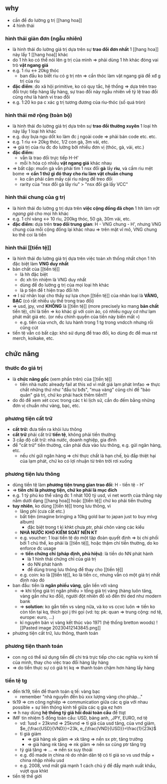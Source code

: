 ## why
- cần để đo lường g trị [[hang hoa]]
- 4 hình thái

### hình thái giản đơn (ngẫu nhiên)
- là hình thái đo lường giá trị dựa trên sự **trao đổi đơn nhất** 1 [[hang hoa]] này lấy 1 [[hang hoa]] khác
- do 1 hh ko có thể nói lên g trị của mình => phải dùng 1 hh khác đóng vai trò **vật ngang giá**
- e.g. 1 rìu <-> 20kg thóc
	- ban đầu ko biết rìu có g trị ntn => cần thóc làm vật ngang giá để xđ g trị của rìu
- **đặc điểm**: do xã hội primitive, ko có quy tắc, hệ thống => dựa trên trao đổi trực tiếp hàng lấy hàng, sự trao đổi này ngẫu nhiên về tỷ lệ trao đổi cũng như là hành vi trao đổi
- e.g. 1:20 ko pa c xác g trị tương đương của rìu-thóc (số quá tròn)

### hình thái mở rộng (toàn bộ)
- là hình thái đo lường giá trị dựa trên sự **trao đổi thường xuyên** 1 loại hh này lấy 1 loại hh khác
- e.g. duy bựa ngu dốt ko làm đc j ngoài code => phải bán code etc. etc.
- e.g. 1 rìu <-> 20kg thóc, 1/2 con gà, 3m vải, etc.
- => giá trị của rìu đc đo lường bởi nhiều đơn vị (thóc, gà, vải, etc.)
- **đặc điểm:**
	- vẫn là trao đổi trực tiếp H-H'
	- mỗi h hóa có nhiều **vật ngang giá** khác nhau
- => bất cập: muốn gà vẫn phải tìm 1 nsx đổi **gà** lấy **rìu**, và cầm rìu mệt bome => **cần 1 thứ gì đó thay cho rìu làm vật chuẩn chung**
	- ko cần phải cầm mấy cái rìu nặng để treo đổi
	- rarity của "nsx đổi gà lấy rìu" > "nsx đổi gà lấy VCC"

### hình thái chung của g trị
- là hình thái đo lường g trị dựa trên **việc cộng đồng đã chọn** 1 hh làm *vật ngang giá* cho mọi hh khác
- e.g. 1 chỉ vàng <-> 10 rìu, 200kg thóc, 50 gà, 30m vải, etc.
- **đặc điểm:** dựa trên **trao đổi trung gian**: H - VNG chung - H', nhưng VNG chung của mỗi cộng đồng lại khác nhau => trên mặt vĩ mô, VNG chung ko thể coi là tiền

### hình thái [[tiền tệ]]
- là hình thái đo lường giá trị dựa trên việc toàn xh thống nhất chọn 1 hh đặc biệt làm **VNG duy nhất**
- bản chất của [[tiền tệ]]
	- là hh đặc biệt
	- đc xh tín nhiệm là VNG duy nhất
	- dùng để đo lường g trị của mọi loại hh khác
	- là p tiện để t hiện trao đổi hh
- => l sử nhân loại cho thấy sự lựa chọn [[tiền tệ]] của nhân loại là **VÀNG, BẠC** (có rất nhiều ưu thế trong trao đổi)
- => usd, jpy, vnd **KHÔNG** là [[tiền tệ]] (more precisely ko mang **bản chất** tiền tệ), chỉ là tiền => ko khác gì với coin ảo, có nhiều nguy cơ như lạm phát mất giá etc. (or nếu chính quyền của tiền này biến mất :skull:)
	- e.g. tiền của vnch, đc lưu hành trong 1 tg trong vndcch nhưng rồi cũng cút
- tiền tệ vẫn có bất cập: khó sử dụng để trao đổi, ko dùng đc để mua rst merch, koikake, etc.

## chức năng

### thước đo giá trị
- là **chức năng gốc** (xem phần trên) của [[tiền tệ]]
	- tiền nhà nước already fail at this xd vì mất giá lạm phát lmfao => thực chất những thứ như "đầu tư bđs", "mua vàng" cũng chỉ để "bảo quản" giá trị, chứ ko phải hack thêm tiền!!!
- do đó để xem xét ccvc trong các t kì lịch sử, cần đo đếm bằng những đơn vị chuẩn như vàng, bạc, etc.

### phương tiện cất trữ
- **cất trữ:** đưa tiền ra khỏi lưu thông
- **cất trữ** phải cất trữ **tiền tệ**, không phải tiền thường
- 3 cấp độ cất trữ: nhà nước, doanh nghiệp, gia đình
- để "cất trữ" tiền thường, cần phải đưa vào lưu thông, e.g. gửi ngân hàng, etc.
	- nếu chỉ gửi ngân hàng => chỉ thực chất là hạn chế, bù đắp thiệt hại của lạm phát, chứ ko có lợi nhuận từ trên trời rơi xuống

### phương tiện lưu thông
- dùng tiền tệ làm **phương tiện trung gian trao đổi**: H - tiền tệ - H'
- => **tiền chỉ là phương tiện, chứ ko phải là mục đích**
- e.g. 1 tỷ phú ko thể văng đc 1 nhát 100 tỷ usd, vì net worth của thằng này nằm dưới dạng [[hang hoa]] hoặc [[tiền tệ]] chứ ko phải tiền thường
- **tuy nhiên**, ko dùng [[tiền tệ]] trong lưu thông, vì
	- lãng phí (cưa cắt etc.)
	- bất tiện (imagine bringing a 10kg gold bar to japan just to buy mlvg album)
		- đặc biệt trong t kì khkt chưa ptr, phải chôn vàng các kiểu
	- **NHÀ NƯỚC KHÓ KIỂM SOÁT NỀN KT**
	- e.g. voucher: 1 loại tiền tệ do một tập đoàn quyết định => bị chi phối bởi 1 chủ thể, ko phải là [[tiền tệ]], hoặc thậm chí tiền thường, do ko enforce đc usage
	- => **tiền chứng chỉ (pháp định, phù hiệu)**: là tiền do NN phát hành
		- là 1 hình thái chứng chỉ của giá trị
		- do NN phát hành
		- để dùng trong lưu thông để thay cho [[tiền tệ]]
	- e.g. coin: ko là [[tiền tệ]], ko là tiền cc, nhưng vẫn có một giá trị nhất định nào đó
- ban đầu: tiền là **ngân phiếu vàng**, gắn liền với vàng
	- => khi tổng giá trị ngân phiếu > tổng giá trị vàng (hàng luôn tăng, vàng gần như ko đổi), người đột nhiên đổ xô đến thì ded như modern bank
	- => **solution**: ko gắn tiền vs vàng nữa, và ko vs ccvc luôn => tiền ko còn tồn tại kq, thích gọi j thì gọi (vd: tq: pk: quan => trung cộng: nd tệ, europe: euro, ...)
	- kỉ nguyên bản vị vàng kết thúc vào 1971 (hệ thống bretton woods) ![[Pasted image 20230412143845.png]]
- phương tiện cất trữ, lưu thông, thanh toán

### phương tiện thanh toán
- con ng có thể sử dụng tiền để chi trả trực tiếp cho các nghĩa vụ kinh tế của mình, thay cho việc trao đổi hàng lây hàng
- => do tiền thực sự có giá trị kq => thanh toán chậm hơn hàng lấy hàng

### tiền tệ tg
- đến tk19, tiền để thanh toán q tế: vàng bạc
	- remember "nhà nguyễn đền bù xxx lượng vàng cho pháp..."
- tk19 => cm công nghiệp => communication giữa các q gia với nhau possible + sự liên thông kinh tế giữa các q gia ez hơn
- => h nay dùng **hệ thống tỷ giá hối đoái toàn cầu** để ttqt
- IMF tín nhiệm 5 đồng toàn cầu: USD, bảng anh, ,JPY, EURO, nd tệ
	- vd: 1usd = 23kvnd => 25kvnd => tỉ giá của usd tăng, của vnd giảm, $e_{\frac{USD}{VND}}=23k, e_{\frac{VND}{USD}}=\frac{1}{23k}$
	- tỉ giá giảm
		- => giá hàng xk giảm => xk tăng => nền sx ptr, tăng trưởng
		- => giá hàng nk tăng => nk giảm => nền sx cũng ptr tăng trg
	- tỷ giá tăng => ... => nền sx suy thoái
	- e.g. đồ made in china rẻ do nhân dân tệ có tỉ giá so vs usd thấp + china nhập nhiều usd
	- e.g. 2008, vnd mất giá mạnh 1 cách chủ ý để đẩy mạnh xuất khẩu, vượt qua khkt
- tiền tệ thế giới